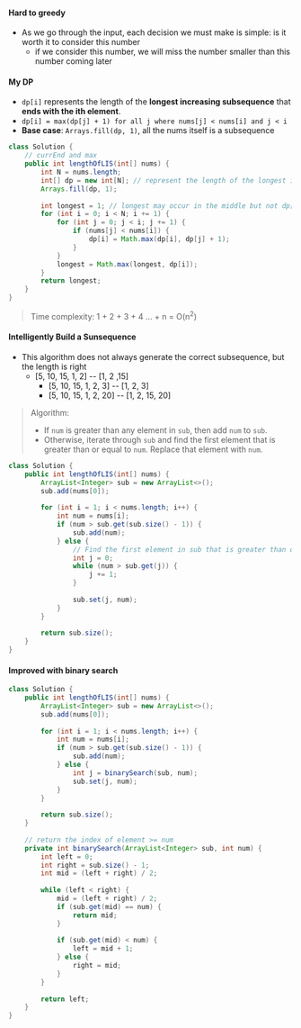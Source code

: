 #### Hard to greedy

* As we go through the input, each decision we must make is simple: is it worth it to consider this number
  * if we consider this number, we will miss the number smaller than this number coming later

#### My DP

* `dp[i]` represents the length of the **longest increasing subsequence** that **ends with the ith element**.
* `dp[i] = max(dp[j] + 1) for all j where nums[j] < nums[i] and j < i`
* **Base case**: `Arrays.fill(dp, 1)`, all the nums itself is a subsequence

```java
class Solution {
  	// currEnd and max
    public int lengthOfLIS(int[] nums) {
        int N = nums.length;
        int[] dp = new int[N]; // represent the length of the longest increasing subsequence that ends at index i.
        Arrays.fill(dp, 1);
        
        int longest = 1; // longest may occur in the middle but not dp[N - 1]
        for (int i = 0; i < N; i += 1) {
            for (int j = 0; j < i; j += 1) {
                if (nums[j] < nums[i]) {
                    dp[i] = Math.max(dp[i], dp[j] + 1);
                }
            }
            longest = Math.max(longest, dp[i]);
        }
        return longest;
    }
}
```

> Time complexity: 1 + 2 + 3 + 4 ... + n = O(n<sup>2</sup>)

#### Intelligently Build a Sunsequence

* This algorithm does not always generate the correct subsequence, but the length is right
  * [5, 10, 15, 1, 2] -- [1, 2 ,15]
    * [5, 10, 15, 1, 2, 3] -- [1, 2, 3]
    * [5, 10, 15, 1, 2, 20] -- [1, 2, 15, 20]  

> Algorithm:
>
> - If `num` is greater than any element in `sub`, then add `num` to `sub`.
> - Otherwise, iterate through `sub` and find the first element that is greater than or equal to `num`. Replace that element with `num`.

```java
class Solution {
    public int lengthOfLIS(int[] nums) {
        ArrayList<Integer> sub = new ArrayList<>();
        sub.add(nums[0]);
        
        for (int i = 1; i < nums.length; i++) {
            int num = nums[i];
            if (num > sub.get(sub.size() - 1)) {
                sub.add(num);
            } else {
                // Find the first element in sub that is greater than or equal to num
                int j = 0;
                while (num > sub.get(j)) {
                    j += 1;
                }
                
                sub.set(j, num);
            }
        }
        
        return sub.size();
    }
}
```

#### Improved with binary search

```java
class Solution {
    public int lengthOfLIS(int[] nums) {
        ArrayList<Integer> sub = new ArrayList<>();
        sub.add(nums[0]);
        
        for (int i = 1; i < nums.length; i++) {
            int num = nums[i];
            if (num > sub.get(sub.size() - 1)) {
                sub.add(num);
            } else {
                int j = binarySearch(sub, num);
                sub.set(j, num);
            }
        }
        
        return sub.size();
    }
    
  	// return the index of element >= num
    private int binarySearch(ArrayList<Integer> sub, int num) {
        int left = 0;
        int right = sub.size() - 1;
        int mid = (left + right) / 2;
        
        while (left < right) {
            mid = (left + right) / 2;
            if (sub.get(mid) == num) {
                return mid;
            }
            
            if (sub.get(mid) < num) {
                left = mid + 1;
            } else {
                right = mid;
            }
        }
        
        return left;
    }
}
```

